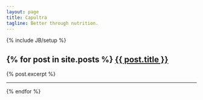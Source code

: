 ```yaml
---
layout: page
title: Capultra
tagline: Better through nutrition.
---
```

{% include JB/setup %}

{% for post in site.posts %}
<a href="{{ post.url }}">{{ post.title }}</a>
---------------------------------------------
{% post.excerpt %}

---
{% endfor %}

